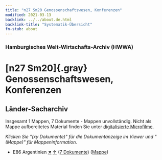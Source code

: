```yaml
---
title: "n27 Sm20 Genossenschaftswesen, Konferenzen"
modified: 2021-03-13
backlink: ../../about.de.html
backlink-title: "Systematik-Übersicht"
fn-stub: about
---
```


### Hamburgisches Welt-Wirtschafts-Archiv (HWWA)

# [n27 Sm20]{.gray}&#8201; Genossenschaftswesen, Konferenzen&#160; 







## Länder-Sacharchiv




Insgesamt 1 Mappen, 7 Dokumente - Mappen unvollständig.
Nicht als Mappe aufbereitetes Material finden Sie unter [digitalisierte Microfilme](/film/h1_sh.de.html).

_Klicken Sie "(xy Dokumente)" für die Dokumentanzeige im Viewer und "(Mappe)" für Mappeninformation._



- E86 Argentinien [**&nearr;**](../../../geo/i/141692/about.de.html "Argentinien (alle Mappen)") [**&uarr;**](../../../geo/about.de.html#E86 "Ländersystematik") (<a href="https://pm20.zbw.eu/iiifview/folder/sh/141692,215916" title="über: Argentinien : Genossenschaftswesen, Konferenzen" target="_blank">7 Dokumente</a>) ([Mappe](../../../../folder/sh/1416xx/141692/2159xx/215916/about.de.html))








